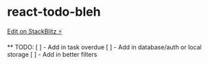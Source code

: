 # react-todo-bleh

[Edit on StackBlitz ⚡️](https://stackblitz.com/edit/react-todo-bleh)

** TODO:
[ ] - Add in task overdue
[ ] - Add in database/auth or local storage
[ ] - Add in better filters
